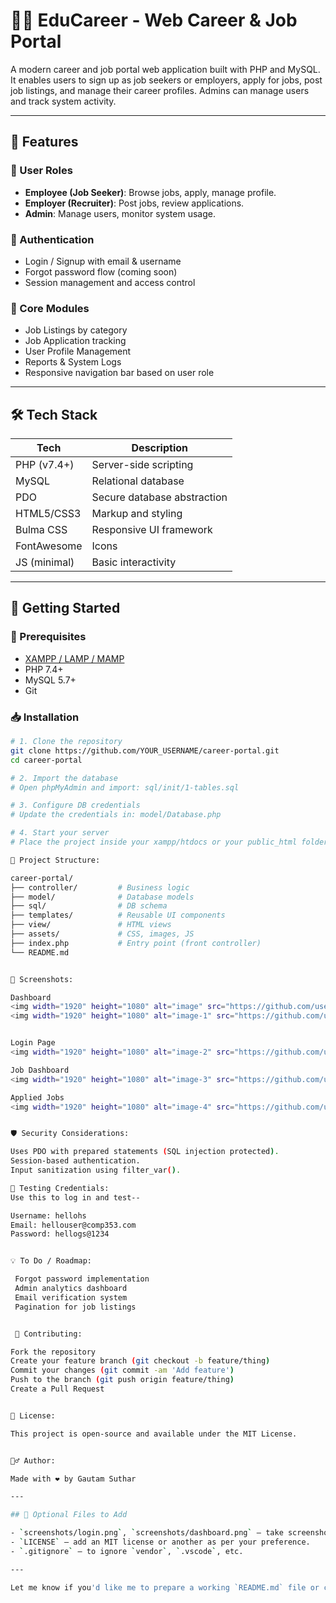 # 🧑‍💼 EduCareer - Web Career & Job Portal

A modern career and job portal web application built with PHP and MySQL. It enables users to sign up as job seekers or employers, apply for jobs, post job listings, and manage their career profiles. Admins can manage users and track system activity.

---

## 📌 Features

### 👤 User Roles
- **Employee (Job Seeker)**: Browse jobs, apply, manage profile.
- **Employer (Recruiter)**: Post jobs, review applications.
- **Admin**: Manage users, monitor system usage.

### 🔑 Authentication
- Login / Signup with email & username
- Forgot password flow (coming soon)
- Session management and access control

### 🧰 Core Modules
- Job Listings by category
- Job Application tracking
- User Profile Management
- Reports & System Logs
- Responsive navigation bar based on user role

---

## 🛠️ Tech Stack

| Tech          | Description                         |
|---------------|-------------------------------------|
| PHP (v7.4+)    | Server-side scripting              |
| MySQL         | Relational database                |
| PDO           | Secure database abstraction        |
| HTML5/CSS3    | Markup and styling                 |
| Bulma CSS     | Responsive UI framework            |
| FontAwesome   | Icons                              |
| JS (minimal)  | Basic interactivity                |

---

## 🚀 Getting Started

### 🔧 Prerequisites
- [XAMPP / LAMP / MAMP](https://www.apachefriends.org/index.html)
- PHP 7.4+
- MySQL 5.7+
- Git

### 📥 Installation

```bash
# 1. Clone the repository
git clone https://github.com/YOUR_USERNAME/career-portal.git
cd career-portal

# 2. Import the database
# Open phpMyAdmin and import: sql/init/1-tables.sql

# 3. Configure DB credentials
# Update the credentials in: model/Database.php

# 4. Start your server
# Place the project inside your xampp/htdocs or your public_html folder

📁 Project Structure:

career-portal/
├── controller/         # Business logic
├── model/              # Database models
├── sql/                # DB schema
├── templates/          # Reusable UI components
├── view/               # HTML views
├── assets/             # CSS, images, JS
├── index.php           # Entry point (front controller)
└── README.md


👀 Screenshots:

Dashboard
<img width="1920" height="1080" alt="image" src="https://github.com/user-attachments/assets/05d1f222-2e50-412a-bb5f-8f8e9ab79d36" />
<img width="1920" height="1080" alt="image-1" src="https://github.com/user-attachments/assets/8811a732-301c-461f-abaa-d54731a76c14" />


Login Page
<img width="1920" height="1080" alt="image-2" src="https://github.com/user-attachments/assets/1219abbe-eb4b-44ab-aa9a-dd1f106fc504" />

Job Dashboard
<img width="1920" height="1080" alt="image-3" src="https://github.com/user-attachments/assets/a89e6b37-0290-49d2-b237-9a7fa8a7d268" />

Applied Jobs
<img width="1920" height="1080" alt="image-4" src="https://github.com/user-attachments/assets/33456f5a-7068-43f6-af52-d419c0c97753" />


🛡️ Security Considerations:

Uses PDO with prepared statements (SQL injection protected).
Session-based authentication.
Input sanitization using filter_var().

🧪 Testing Credentials:
Use this to log in and test--

Username: hellohs
Email: hellouser@comp353.com
Password: hellogs@1234


💡 To Do / Roadmap:

 Forgot password implementation
 Admin analytics dashboard
 Email verification system
 Pagination for job listings


 🤝 Contributing:

Fork the repository
Create your feature branch (git checkout -b feature/thing)
Commit your changes (git commit -am 'Add feature')
Push to the branch (git push origin feature/thing)
Create a Pull Request


📜 License:

This project is open-source and available under the MIT License.


🙋‍♂️ Author:

Made with ❤️ by Gautam Suthar

---

## 🧷 Optional Files to Add

- `screenshots/login.png`, `screenshots/dashboard.png` – take screenshots from your browser and save them inside a `screenshots` folder.
- `LICENSE` – add an MIT license or another as per your preference.
- `.gitignore` – to ignore `vendor`, `.vscode`, etc.

---

Let me know if you'd like me to prepare a working `README.md` file or commit it to your project!
